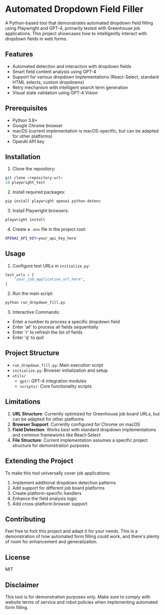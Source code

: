 # Automated Dropdown Field Filler

A Python-based tool that demonstrates automated dropdown field filling using Playwright and GPT-4, primarily tested with Greenhouse job applications. This project showcases how to intelligently interact with dropdown fields in web forms.

## Features

- Automated detection and interaction with dropdown fields
- Smart field content analysis using GPT-4
- Support for various dropdown implementations (React-Select, standard HTML selects, custom dropdowns)
- Retry mechanism with intelligent search term generation
- Visual state validation using GPT-4 Vision

## Prerequisites

- Python 3.8+
- Google Chrome browser
- macOS (current implementation is macOS-specific, but can be adapted for other platforms)
- OpenAI API key

## Installation

1. Clone the repository:

```bash
git clone <repository-url>
cd playwright_test
```

2. Install required packages:

```bash
pip install playwright openai python-dotenv
```

3. Install Playwright browsers:

```bash
playwright install
```

4. Create a `.env` file in the project root:

```bash
OPENAI_API_KEY=your_api_key_here
```

## Usage

1. Configure test URLs in `initialize.py`:

```python
test_urls = [
    "your_job_application_url_here",
]
```

2. Run the main script:

```bash
python run_dropdown_fill.py
```

3. Interactive Commands:

- Enter a number to process a specific dropdown field
- Enter 'all' to process all fields sequentially
- Enter 'r' to refresh the list of fields
- Enter 'q' to quit

## Project Structure

- `run_dropdown_fill.py`: Main execution script
- `initialize.py`: Browser initialization and setup
- `utils/`
  - `gpt/`: GPT-4 integration modules
  - `scripts/`: Core functionality scripts

## Limitations

1. **URL Structure**: Currently optimized for Greenhouse job board URLs, but can be adapted for other platforms
2. **Browser Support**: Currently configured for Chrome on macOS
3. **Field Detection**: Works best with standard dropdown implementations and common frameworks like React-Select
4. **File Structure**: Current implementation assumes a specific project structure for demonstration purposes

## Extending the Project

To make this tool universally cover job applications:

1. Implement additional dropdown detection patterns
2. Add support for different job board platforms
3. Create platform-specific handlers
4. Enhance the field analysis logic
5. Add cross-platform browser support

## Contributing

Feel free to fork this project and adapt it for your needs. This is a demonstration of how automated form filling could work, and there's plenty of room for enhancement and generalization.

## License

MIT

## Disclaimer

This tool is for demonstration purposes only. Make sure to comply with website terms of service and robot policies when implementing automated form filling.
